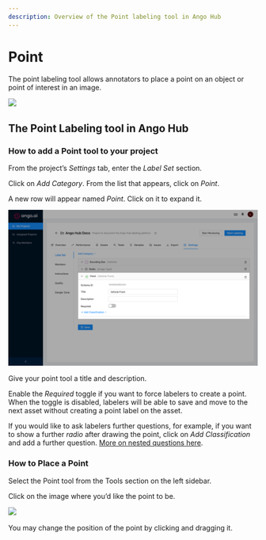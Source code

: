 ```yaml
---
description: Overview of the Point labeling tool in Ango Hub
---
```


# Point

The point labeling tool allows annotators to place a point on an object or point of interest in an image.

![](<../../.gitbook/assets/image (191).png>)

## The Point Labeling tool in Ango Hub <a href="#how-to-add-a-point-tool-to-your-project" id="how-to-add-a-point-tool-to-your-project"></a>

### How to add a Point tool to your project <a href="#how-to-add-a-point-tool-to-your-project" id="how-to-add-a-point-tool-to-your-project"></a>

From the project’s _Settings_ tab, enter the _Label Set_ section.

Click on _Add Category_. From the list that appears, click on _Point_.

A new row will appear named _Point_. Click on it to expand it.

![](<../../.gitbook/assets/image (231).png>)

Give your point tool a title and description.

Enable the _Required_ toggle if you want to force labelers to create a point. When the toggle is disabled, labelers will be able to save and move to the next asset without creating a point label on the asset.

If you would like to ask labelers further questions, for example, if you want to show a further _radio_ after drawing the point, click on _Add Classification_ and add a further question. [More on nested questions here](nested-classifications.md).

### How to Place a Point <a href="#how-to-place-a-point" id="how-to-place-a-point"></a>

Select the Point tool from the Tools section on the left sidebar.

Click on the image where you’d like the point to be.

![](<../../.gitbook/assets/image (219).png>)

You may change the position of the point by clicking and dragging it.
